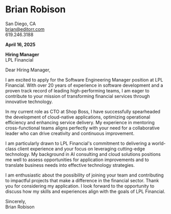 # Brian Robison  
San Diego, CA  
brian@editorr.com  
619.246.3188  

**April 16, 2025**  

**Hiring Manager**  
LPL Financial  

Dear Hiring Manager,

I am excited to apply for the Software Engineering Manager position at LPL Financial. With over 20 years of experience in software development and a proven track record of leading high-performing teams, I am eager to contribute to your mission of transforming financial services through innovative technology.

In my current role as CTO at Shop Boss, I have successfully spearheaded the development of cloud-native applications, optimizing operational efficiency and enhancing service delivery. My experience in mentoring cross-functional teams aligns perfectly with your need for a collaborative leader who can drive creativity and continuous improvement.

I am particularly drawn to LPL Financial's commitment to delivering a world-class client experience and your focus on leveraging cutting-edge technology. My background in AI consulting and cloud solutions positions me well to assess opportunities for application improvements and to translate business needs into effective technology strategies.

I am enthusiastic about the possibility of joining your team and contributing to impactful projects that make a difference in the financial sector. Thank you for considering my application. I look forward to the opportunity to discuss how my skills and experiences align with the goals of LPL Financial.

Sincerely,  
Brian Robison